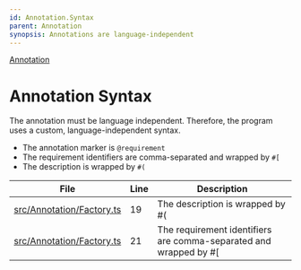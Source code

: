 ```yaml
---
id: Annotation.Syntax
parent: Annotation
synopsis: Annotations are language-independent
---
```


<div class="tracey tracey-plugin-breadcrumbs">

[Annotation](../Annotation.md "Annotation")

</div>

# Annotation Syntax

The annotation must be language independent. Therefore, the program uses a custom, language-independent syntax.

-   The annotation marker is `@requirement`
-   The requirement identifiers are comma-separated and wrapped by `#[`
-   The description is wrapped by `#(`

<div class="tracey tracey-plugin-tracelinktable">

| File                                                                | Line | Description                                                        |
| ------------------------------------------------------------------- | ---- | ------------------------------------------------------------------ |
| [src/Annotation/Factory.ts](../../../src/Annotation/Factory.ts#L19) | 19   | The description is wrapped by #(                                   |
| [src/Annotation/Factory.ts](../../../src/Annotation/Factory.ts#L21) | 21   | The requirement identifiers are comma-separated and wrapped by #\[ |

</div>
